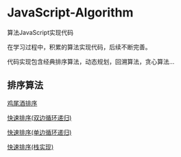 # JavaScript-Algorithm
算法JavaScript实现代码

在学习过程中，积累的算法实现代码，后续不断完善。

代码实现包含经典排序算法，动态规划，回溯算法，贪心算法...

## 排序算法
[鸡尾酒排序](src/sort/jwjsort.js)

[快速排序(双边循环递归)](src/sort/quickSortBilateralLoopWithRecursion.js)

[快速排序(单边循环递归)](src/sort/quickSortUnilateralLoopWithRecursion.js)

[快速排序(栈实现)](src/sort/quickstack.js)
